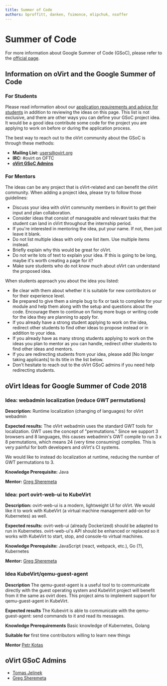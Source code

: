 ```yaml
---
title: Summer of Code
authors: bproffitt, danken, fsimonce, mlipchuk, nsoffer
---
```


<!-- TODO: Content review -->

# Summer of Code

For more information about Google Summer of Code (GSoC), please refer to the [official page](https://developers.google.com/open-source/gsoc/).

## Information on oVirt and the Google Summer of Code

### For Students

Please read information about our [application requirements and advice for students](/community/activities/summer-of-code-students/) in addition to reviewing the ideas on this page. This list is not exclusive, and there are other ways you can define your GSoC project idea. It would be a good idea contribute some code for the project you are applying to work on before or during the application process.

The best way to reach out to the oVirt community about the GSoC is through these methods:

*   **Mailing List:** users@ovirt.org
*   **IRC:** #ovirt on OFTC
*   **[oVirt GSoC Admins](#ovirt-gsoc-admins)**

### For Mentors

The ideas can be any project that is oVirt-related and can benefit the oVirt community. When adding a project idea, please try to follow those guidelines:

*   Discuss your idea with oVirt community members in #ovirt to get their input and plan collaboration.
*   Consider ideas that consist of manageable and relevant tasks that the student can land in oVirt throughout the internship period.
*   If you're interested in mentoring the idea, put your name. If not, then just leave it blank.
*   Do not list multiple ideas with only one list item. Use multiple items instead.
*   Briefly explain why this would be great for oVirt.
*   Do not write lots of text to explain your idea. If this is going to be long, maybe it's worth creating a page for it?
*   Make sure students who do not know much about oVirt can understand the proposed idea.

When students approach you about the idea you listed:

*   Be clear with them about whether it is suitable for new contributors or for their experience level.
*   Be prepared to give them a simple bug to fix or task to complete for your module and help them along with the setup and questions about the code. Encourage them to continue on fixing more bugs or writing code for the idea they are planning to apply for.
*   If you already have a strong student applying to work on the idea, redirect other students to find other ideas to propose instead or in addition to your idea.
*   If you already have as many strong students applying to work on the ideas you plan to mentor as you can handle, redirect other students to find other ideas and mentors.
*   If you are redirecting students from your idea, please add [No longer taking applicants] to its title in the list below.
*   Don't hesitate to reach out to the oVirt GSoC admins if you need help redirecting students.

## oVirt Ideas for Google Summer of Code 2018

### **Idea:** webadmin localization (reduce GWT permutations)

**Description:** Runtime localization (changing of languages) for oVirt webadmin

**Expected results:** The oVirt webadmin uses the standard GWT tools for localization. GWT uses the concept of "permutations." Since we support 3 browsers and
8 languages, this causes webadmin's GWT compile to run 3 x 8 permutations, which means 24 (very time consuming) compiles. This is very painful for both developers and oVirt's CI systems.

We would like to instead do localization at runtime, reducing the number of GWT permutations to 3.

**Knowledge Prerequisite:** Java

**Mentor:** [Greg Sheremeta](mailto:gshereme@redhat.com)

### **Idea:** port ovirt-web-ui to KubeVirt

**Description:** ovirt-web-ui is a modern, lightweight UI for oVirt. We would like it to work with KubeVirt (a virtual machine management add-on for Kubernetes) as well.

**Expected results:** ovirt-web-ui (already Dockerized) should be adapted to run in Kubernetes. ovirt-web-ui's API should be enhanced or replaced so it works with KubeVirt to start, stop, and console-to virtual machines.

**Knowledge Prerequisite:** JavaScript (react, webpack, etc.), Go (?), Kubernetes

**Mentor:** [Greg Sheremeta](mailto:gshereme@redhat.com)

### **Idea** KubeVirt/qemu-guest-agent

**Description** The qemu-guest-agent is a useful tool to to communicate directly
with the guest operating system and KubeVirt project will benefit from
it the same as ovirt does. This project aims to implement support
for qemu-guest-agent in KubeVirt.

**Expected results** The Kubevirt is able to communicate with the qemu-guest-agent:
send commands to it and read its messages.

**Knowledge Prerequirements** Basic knowledge of Kubernetes, Golang

**Suitable for** first time contributors willing to learn new things

**Mentor** [Petr Kotas](mailto:pkotas@redhat.com)

## oVirt GSoC Admins

*   [Tomas Jelinek](mailto:tjelinek@redhat.com)
*   [Greg Sheremeta](mailto:gshereme@redhat.com)
